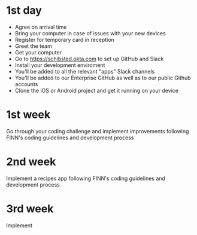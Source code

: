 # 1st day
- Agree on arrival time
- Bring your computer in case of issues with your new devices
- Register for temporary card in reception
- Greet the team
- Get your computer
- Go to https://schibsted.okta.com to set up GitHub and Slack
- Install your development enviroment
- You'll be added to all the relevant "apps" Slack channels
- You'll be added to our Enterprise GitHub as well as to our public Github accounts
- Clone the iOS or Android project and get it running on your device

# 1st week
Go through your coding challenge and implement improvements following FINN's coding guidelines and development process

# 2nd week
Implement a recipes app following FINN's coding guidelines and development process

# 3rd week
Implement 
